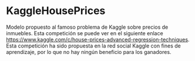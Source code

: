 # KaggleHousePrices
Modelo propuesto al famoso problema de Kaggle sobre precios de inmuebles. Esta competición se puede ver en el siguiente enlace https://www.kaggle.com/c/house-prices-advanced-regression-techniques. Esta competición ha sido propuesta en la red social Kaggle con fines de aprendizaje, por lo que no hay ningún beneficio para los ganadores. 
